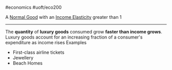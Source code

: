 #economics #uoft/eco200 

A [Normal Good](Normal%20Good.md) with an [Income Elasticity](Income%20Elasticity.md) greater than 1

---
The **quantity** of **luxury goods** consumed grow **faster than income grows**.
	Luxury goods account for an increasing fraction of a consumer's expenditure as income rises
Examples
- First-class airline tickets
- Jewellery
- Beach Homes